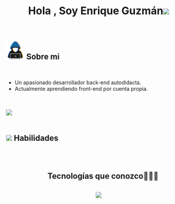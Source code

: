 
<h1 align="center"><b>Hola , Soy Enrique Guzmán</b><img src="https://media.giphy.com/media/hvRJCLFzcasrR4ia7z/giphy.gif" width="35"></h1>

<br>

## <picture><img src = "https://github.com/0xAbdulKhalid/0xAbdulKhalid/raw/main/assets/mdImages/about_me.gif" width = 50px></picture> **Sobre mi**
<br>

- Un apasionado desarrollador back-end autodidacta.
- Actualmente aprendiendo front-end por cuenta propia.

<br><br>
<img src="https://user-images.githubusercontent.com/73097560/115834477-dbab4500-a447-11eb-908a-139a6edaec5c.gif"><br><br>

## <img src="https://media2.giphy.com/media/QssGEmpkyEOhBCb7e1/giphy.gif?cid=ecf05e47a0n3gi1bfqntqmob8g9aid1oyj2wr3ds3mg700bl&rid=giphy.gif" width ="25"><b> Habilidades </b>
<br>


<!--h1 without bottom border-->
<div id="user-content-toc">
<ul align="center">
  <summary>
    <h2 style="display: inline-block">Tecnologías que conozco👨🏻‍💻</h2>
  </summary>
</ul>
</div>
<!--tech stack icons-->
<p align="center">
<a href="https://skillicons.dev">
  <img src="https://skillicons.dev/icons?i=git,aws,bootstrap,c,cpp,css,discord,docker,express,github,html,js,linux,md,materialui,mongodb,mysql,nextjs,nodejs,postman,react,redux,tailwind,ts,vscode&perline=14" />
</a>
</p>
